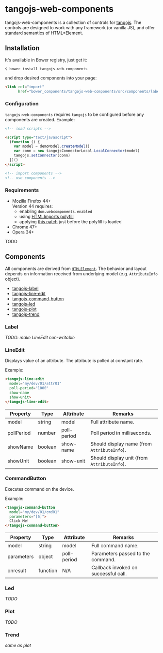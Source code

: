 # tangojs-web-components

tangojs-web-components is a collection of controls for
[tangojs](https://github.com/mliszcz/tangojs). The controls are
designed to work with any framework (or vanilla JS), and
offer standard semantics of HTML*Element.

## Installation

It's available in Bower registry, just get it:
```
$ bower install tangojs-web-components
```

and drop desired components into your page:
```html
<link rel="import"
      href="bower_components/tangojs-web-components/src/components/label.html">
```

### Configuration
`tangojs-web-components` requires `tangojs` to be configured before any
components are created. Example:
```html
<!-- load scripts -->

<script type="text/javascript">
  (function () {
    var model = demoModel.createModel()
    var conn = new tangojsConnectorLocal.LocalConnector(model)
    tangojs.setConnector(conn)
  })()
</script>

<!-- import components -->
<!-- use components -->
```

### Requirements
* Mozilla Firefox 44+  
  Version 44 requires:
  * enabling `dom.webcomponents.enabled`
  * using
    [HTMLImports polyfill](http://webcomponents.org/polyfills/html-imports/)
  * applying [this patch](https://gist.github.com/d11ea630cc777012d69b.git)
    just before the polyfill is loaded
* Chrome 47+
* Opera 34+


TODO

## Components

All components are derived from
[`HTMLElement`](https://developer.mozilla.org/en/docs/Web/API/HTMLElement).
The behavior and layout depends on information received from underlying
model (e.g. `AttributeInfo` object).

* [tangojs-label](.#Label)
* [tangojs-line-edit](.#LineEdit)
* [tangojs-command-button](.#CommandButton)
* [tangojs-led](.#Led)
* [tangojs-plot](.#Plot)
* [tangojs-trend](.#Trend)

### Label

*TODO: make LineEdit non-writable*

### LineEdit

Displays value of an attribute. The attribute is polled at
constant rate.

Example:
```html
<tangojs-line-edit
  model="my/dev/01/attr01"
  poll-period="1000"
  show-name
  show-unit>
</tangojs-line-edit>
```

Property   | Type    | Attribute   | Remarks
---------- | ------- | ----------- | -------
model      | string  | model       | Full attribute name.
pollPeriod | number  | poll-period | Poll period in milliseconds.
showName   | boolean | show-name   | Should display name (from `AttributeInfo`).
showUnit   | boolean | show-unit   | Should display unit (from `AttributeInfo`).

### CommandButton

Executes command on the device.

Example:
```html
<tangojs-command-button
  model="my/dev/01/cmd01"
  parameters="[6]">
  Click Me!
</tangojs-command-button>

```

Property   | Type     | Attribute   | Remarks
---------- | -------- | ----------- | -------
model      | string   | model       | Full command name.
parameters | object   | poll-period | Parameters passed to the command.
onresult   | function | N/A         | Callback invoked on successful call.

### Led

*TODO*

### Plot

*TODO*

### Trend

*same as plot*

